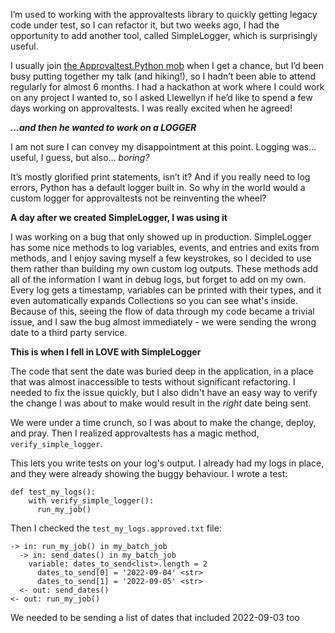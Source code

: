 I’m used to working with the approvaltests library to quickly getting legacy code under test, so I can refactor it, but two weeks ago, I had the opportunity to add another tool, called SimpleLogger, which is surprisingly useful. 

I usually join [the Approvaltest.Python mob](https://github.com/approvals/ApprovalTests.Python/blob/main/docs/Contribute.md#join-our-weekly-mobbing-sessions) when I get a chance, but I’d been busy putting together my talk (and hiking!), so I hadn’t been able to attend regularly for almost 6 months. I had a hackathon at work where I could work on any project I wanted to, so I asked Llewellyn if he’d like to spend a few days working on approvaltests. I was really excited when he agreed!

**_…and then he wanted to work on a LOGGER_**

I am not sure I can convey my disappointment at this point. Logging was… useful, I guess, but also… _boring?_

It’s mostly glorified print statements, isn’t it? And if you really need to log errors, Python has a default logger built in. So why in the world would a custom logger for approvaltests not be reinventing the wheel?

**A day after we created SimpleLogger, I was using it**

I was working on a bug that only showed up in production. SimpleLogger has some nice methods to log variables, events, and entries and exits from methods,  and I enjoy saving myself a few keystrokes, so I decided to use them rather than building my own custom log outputs. These methods add all of the information I want in debug logs, but forget to add on my own. Every log gets a timestamp, variables can be printed with their types, and it even automatically expands Collections so you can see what's inside. Because of this, seeing the flow of data through my code became a trivial issue, and I saw the bug almost immediately - we were sending the wrong date to a third party service.

**This is when I fell in LOVE with SimpleLogger**

The code that sent the date was buried deep in the application, in a place that was almost inaccessible to tests without significant refactoring. I needed to fix the issue quickly, but I also didn't have an easy way to verify the change I was about to make would result in the _right_ date being sent. 

We were under a time crunch, so I was about to make the change, deploy, and pray. Then I realized approvaltests has a magic method, `verify_simple_logger`. 

This lets you write tests on your log's output. I already had my logs in place, and they were already showing the buggy behaviour. I wrote a test:

```
def test_my_logs():
    with verify_simple_logger():
      run_my_job()
```

Then I checked the `test_my_logs.approved.txt` file:

```
-> in: run_my_job() in my_batch_job
  -> in: send_dates() in my_batch_job
    variable: dates_to_send<list>.length = 2
      dates_to_send[0] = '2022-09-04' <str>
      dates_to_send[1] = '2022-09-05' <str>
  <- out: send_dates()
<- out: run_my_job()
```
We needed to be sending a list of dates that included 2022-09-03 too
